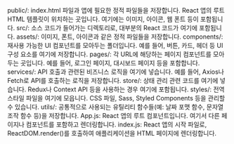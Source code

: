 public/: index.html 파일과 앱에 필요한 정적 파일들을 저장합니다. React 앱의 루트 HTML 템플릿이 위치하는 곳입니다. 여기에는 이미지, 아이콘, 웹 폰트 등이 포함됩니다.
src/: 소스 코드가 들어가는 디렉토리로, 대부분의 React 코드가 여기에 포함됩니다.
assets/: 이미지, 폰트, 아이콘과 같은 정적 파일들을 저장합니다.
components/: 재사용 가능한 UI 컴포넌트를 모아두는 폴더입니다. 예를 들어, 버튼, 카드, 헤더 등 UI 구성 요소를 여기에 저장합니다.
pages/: 각 URL에 해당하는 페이지 컴포넌트를 모아두는 곳입니다. 예를 들어, 로그인 페이지, 대시보드 페이지 등을 포함합니다.
services/: API 호출과 관련된 비즈니스 로직을 여기에 넣습니다. 예를 들어, Axios나 Fetch로 API를 호출하는 로직을 저장합니다.
store/: 상태 관리 관련 코드를 여기에 넣습니다. Redux나 Context API 등을 사용하는 경우 여기에 포함됩니다.
styles/: 전역 스타일 파일을 여기에 모읍니다. CSS 파일, Sass, Styled Components 등을 관리할 수 있습니다.
utils/: 공통적으로 사용되는 유틸리티 함수들(예: 날짜 포맷 함수, 문자열 조작 함수 등)을 저장합니다.
App.js: React 앱의 루트 컴포넌트입니다. 여기서 다른 페이지나 컴포넌트를 포함하고 렌더링합니다.
index.js: React 앱의 시작 파일로, ReactDOM.render()를 호출하여 애플리케이션을 HTML 페이지에 렌더링합니다.